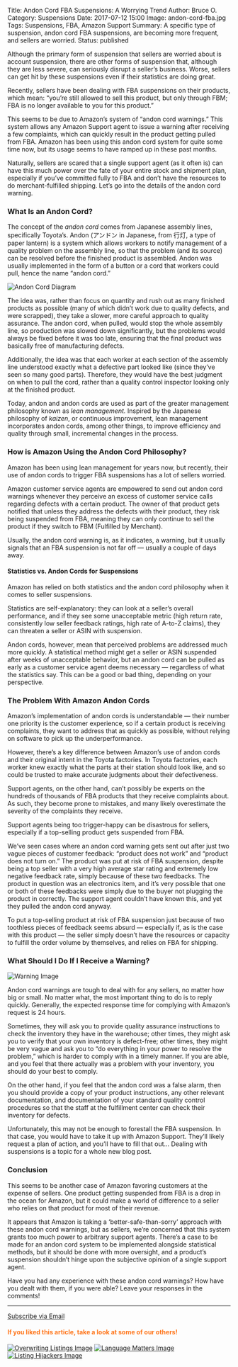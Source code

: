 Title: Andon Cord FBA Suspensions: A Worrying Trend
Author: Bruce O.
Category: Suspensions
Date: 2017-07-12 15:00
Image: andon-cord-fba.jpg
Tags: Suspensions, FBA, Amazon Support
Summary: A specific type of suspension, andon cord FBA suspensions, are becoming more frequent, and sellers are worried.
Status: published

Although the primary form of suspension that sellers are worried about is account suspension, there are other forms of suspension that, although they are less severe, can seriously disrupt a seller’s business. Worse, sellers can get hit by these suspensions even if their statistics are doing great.

Recently, sellers have been dealing with FBA suspensions on their products, which mean: “you’re still allowed to sell this product, but only through FBM; FBA is no longer available to you for this product.” 

This seems to be due to Amazon’s system of “andon cord warnings.” This system allows any Amazon Support agent to issue a warning after receiving a few complaints, which can quickly result in the product getting pulled from FBA. Amazon has been using this andon cord system for quite some time now, but its usage seems to have ramped up in these past months. 

Naturally, sellers are scared that a single support agent (as it often is) can have this much power over the fate of your entire stock and shipment plan, especially if you’ve committed fully to FBA and don’t have the resources to do merchant-fulfilled shipping. Let’s go into the details of the andon cord warning.

### What Is an Andon Cord?

The concept of the *andon cord* comes from Japanese assembly lines, specifically Toyota’s. Andon (アンドン in Japanese, from 行灯, a type of paper lantern) is a system which allows workers to notify management of a quality problem on the assembly line, so that the problem (and its source) can be resolved before the finished product is assembled. Andon was usually implemented in the form of a button or a cord that workers could pull, hence the name “andon cord.” 

![Andon Cord Diagram](/images/blog/2017/07/andon-cord-diagram.png)

The idea was, rather than focus on quantity and rush out as many finished products as possible (many of which didn’t work due to quality defects, and were scrapped), they take a slower, more careful approach to quality assurance. The andon cord, when pulled, would stop the whole assembly line, so production was slowed down significantly, but the problems would always be fixed before it was too late, ensuring that the final product was basically free of manufacturing defects. 

Additionally, the idea was that each worker at each section of the assembly line understood exactly what a defective part looked like (since they’ve seen so many good parts). Therefore, they would have the best judgment on when to pull the cord, rather than a quality control inspector looking only at the finished product. 

Today, andon and andon cords are used as part of the greater management philosophy known as *lean management.* Inspired by the Japanese philosophy of *kaizen*, or continuous improvement, lean management incorporates andon cords, among other things, to improve efficiency and quality through small, incremental changes in the process. 

### How is Amazon Using the Andon Cord Philosophy?

Amazon has been using lean management for years now, but recently, their use of andon cords to trigger FBA suspensions has a lot of sellers worried.

Amazon customer service agents are empowered to send out andon cord warnings whenever they perceive an excess of customer service calls regarding defects with a certain product. The owner of that product gets notified that unless they address the defects with their product, they risk being suspended from FBA, meaning they can only continue to sell the product if they switch to FBM (Fulfilled by Merchant).

Usually, the andon cord warning is, as it indicates, a warning, but it usually signals that an FBA suspension is not far off — usually a couple of days away. 

#### Statistics vs. Andon Cords for Suspensions

Amazon has relied on both statistics and the andon cord philosophy when it comes to seller suspensions.

Statistics are self-explanatory: they can look at a seller’s overall performance, and if they see some unacceptable metric (high return rate, consistently low seller feedback ratings, high rate of A-to-Z claims), they can threaten a seller or ASIN with suspension.

Andon cords, however, mean that perceived problems are addressed much more quickly. A statistical method might get a seller or ASIN suspended after weeks of unacceptable behavior, but an andon cord can be pulled as early as a customer service agent deems necessary — regardless of what the statistics say. This can be a good or bad thing, depending on your perspective. 

### The Problem With Amazon Andon Cords

Amazon’s implementation of andon cords is understandable — their number one priority is the customer experience, so if a certain product is receiving complaints, they want to address that as quickly as possible, without relying on software to pick up the underperformance. 

However, there’s a key difference between Amazon’s use of andon cords and their original intent in the Toyota factories. In Toyota factories, each worker knew exactly what the parts at their station should look like, and so could be trusted to make accurate judgments about their defectiveness. 

Support agents, on the other hand, can’t possibly be experts on the hundreds of thousands of FBA products that they receive complaints about. As such, they become prone to mistakes, and many likely overestimate the severity of the complaints they receive. 

Support agents being too trigger-happy can be disastrous for sellers, especially if a top-selling product gets suspended from FBA. 

We’ve seen cases where an andon cord warning gets sent out after just two vague pieces of customer feedback: “product does not work” and “product does not turn on.” The product was put at risk of FBA suspension, despite being a top seller with a very high average star rating and extremely low negative feedback rate, simply because of these two feedbacks. The product in question was an electronics item, and it’s very possible that one or both of these feedbacks were simply due to the buyer not plugging the product in correctly. The support agent couldn’t have known this, and yet they pulled the andon cord anyway.

To put a top-selling product at risk of FBA suspension just because of two toothless pieces of feedback seems absurd — especially if, as is the case with this product — the seller simply doesn’t have the resources or capacity to fulfill the order volume by themselves, and relies on FBA for shipping.

### What Should I Do If I Receive a Warning?

![Warning Image](/images/blog/2017/07/warning-sign.png)

Andon cord warnings are tough to deal with for any sellers, no matter how big or small. No matter what, the most important thing to do is to reply quickly. Generally, the expected response time for complying with Amazon’s request is 24 hours. 

Sometimes, they will ask you to provide quality assurance instructions to check the inventory they have in the warehouse; other times, they might ask you to verify that your own inventory is defect-free; other times, they might be very vague and ask you to “do everything in your power to resolve the problem,” which is harder to comply with in a timely manner. If you are able, and you feel that there actually was a problem with your inventory, you should do your best to comply. 

On the other hand, if you feel that the andon cord was a false alarm, then you should provide a copy of your product instructions, any other relevant documentation, and documentation of your standard quality control procedures so that the staff at the fulfillment center can check their inventory for defects. 

Unfortunately, this may not be enough to forestall the FBA suspension. In that case, you would have to take it up with Amazon Support. They’ll likely request a plan of action, and you’ll have to fill that out… Dealing with suspensions is a topic for a whole new blog post. 

### Conclusion

This seems to be another case of Amazon favoring customers at the expense of sellers. One product getting suspended from FBA is a drop in the ocean for Amazon, but it could make a world of difference to a seller who relies on that product for most of their revenue. 

It appears that Amazon is taking a ‘better-safe-than-sorry’ approach with these andon cord warnings, but as sellers, we’re concerned that this system grants too much power to arbitrary support agents. There’s a case to be made for an andon cord system to be implemented alongside statistical methods, but it should be done with more oversight, and a product’s suspension shouldn’t hinge upon the subjective opinion of a single support agent. 

Have you had any experience with these andon cord warnings? How have you dealt with them, if you were able? Leave your responses in the comments!

---

<!--Added this section from Leadboxes-->
<a class="btn btn-primary" href="https://efficientera.leadpages.co/leadbox/121f91a73f72a2%3A12c54680e746dc/5687539843203072/" target="_blank">Subscribe via Email</a><script data-leadbox="121f91a73f72a2:12c54680e746dc" data-url="https://efficientera.leadpages.co/leadbox/121f91a73f72a2%3A12c54680e746dc/5687539843203072/" data-config="%7B%7D" type="text/javascript" src="https://efficientera.leadpages.co/leadbox-1468522675.js"></script>

#### <font color="FF751A">If you liked this article, take a look at some of our others!</font>

<a href="https://efficientera.com/blog/2016/09/amazon-overwriting-listings.html">![Overwriting Listings Image](/images/blog/related/overwrite-listings_small.jpg)</a>
<a href="https://efficientera.com/blog/2017/03/language-matters-writing-follow-up-emails-that-actually-get-read.html">![Language Matters Image](/images/blog/related/language-matters_small.jpg)</a>
<a href="https://efficientera.com/blog/2016/09/listing-hijackers.html">![Listing Hijackers Image](/images/blog/related/listing-hijackers_small.jpg)</a>